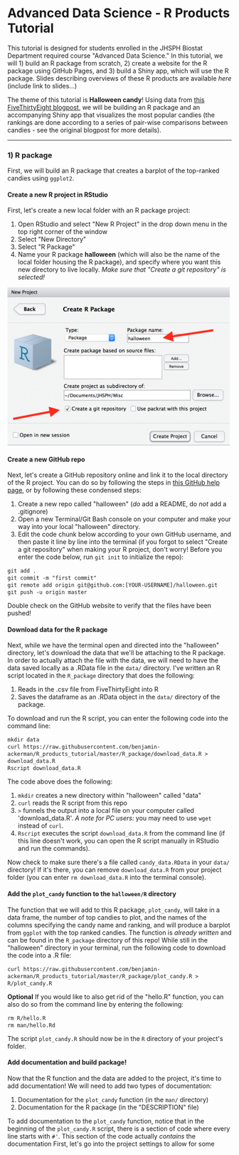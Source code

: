 # Advanced Data Science - R Products Tutorial

This tutorial is designed for students enrolled in the JHSPH Biostat Department required course "Advanced Data Science."  In this tutorial, we will 1) build an R package from scratch, 2) create a website for the R package using GitHub Pages, and 3) build a Shiny app, which will use the R package.  Slides describing overviews of these R products are available *here* (include link to slides...)

The theme of this tutorial is **Halloween candy**!  Using data from [this FiveThirtyEight blogpost](https://fivethirtyeight.com/features/the-ultimate-halloween-candy-power-ranking/), we will be building an R package and an accompanying Shiny app that visualizes the most popular candies (the rankings are done according to a series of pair-wise comparisons between candies - see the original blogpost for more details). 

----------

### 1) R package

First, we will build an R package that creates a barplot of the top-ranked candies using `ggplot2`.  

#### Create a new R project in RStudio
First, let's create a new local folder with an R package project:
1) Open RStudio and select "New R Project" in the drop down menu in the top right corner of the window
2) Select "New Directory"
3) Select "R Package"
4) Name your R package **halloween** (which will also be the name of the local folder housing the R package), and specify where you want this new directory to live locally. *Make sure that "Create a git repository" is selected!*

<img src="figures/r_package.png" width="500">

#### Create a new GitHub repo
Next, let's create a GitHub repository online and link it to the local directory of the R project.  You can do so by following the steps in [this GitHub help page](https://help.github.com/articles/adding-an-existing-project-to-github-using-the-command-line/), or by following these condensed steps: 

1) Create a new repo called "halloween" (*do* add a README, do *not* add a .gitignore)
2) Open a new Terminal/Git Bash console on your computer and make your way into your local "halloween" directory.
3) Edit the code chunk below according to your own GitHub username, and then paste it line by line into the terminal (if you forgot to select "Create a git repository" when making your R project, don't worry!  Before you enter the code below, run `git init` to initialize the repo):

```
git add .
git commit -m "first commit"
git remote add origin git@github.com:[YOUR-USERNAME]/halloween.git
git push -u origin master
```

Double check on the GitHub website to verify that the files have been pushed!

#### Download data for the R package
Next, while we have the terminal open and directed into the "halloween" directory, let's download the data that we'll be attaching to the R package.  In order to actually attach the file with the data, we will need to have the data saved locally as a .RData file in the `data/` directory.  I've written an R script located in the `R_package` directory that does the following:

1) Reads in the .csv file from FiveThirtyEight into R
2) Saves the dataframe as an .RData object in the `data/` directory of the package.

To download and run the R script, you can enter the following code into the command line:

```
mkdir data
curl https://raw.githubusercontent.com/benjamin-ackerman/R_products_tutorial/master/R_package/download_data.R > download_data.R
Rscript download_data.R
```

The code above does the following: 

1) `mkdir` creates a new directory within "halloween" called "data"
2) `curl` reads the R script from this repo
3) `>` funnels the output into a local file on your computer called 'download_data.R'. *A note for PC users:* you may need to use `wget` instead of `curl`.
4) `Rscript` executes the script `download_data.R` from the command line (if this line doesn't work, you can open the R script manually in RStudio and run the commands).

Now check to make sure there's a file called `candy_data.RData` in your `data/` directory!  If it's there, you can remove `download_data.R` from your project folder (you can enter `rm download_data.R` into the terminal console).

#### Add the `plot_candy` function to the `halloween/R` directory
The function that we will add to this R package, `plot_candy`, will take in a data frame, the number of top candies to plot, and the names of the columns specifying the candy name and ranking, and will produce a barplot from `ggplot` with the top ranked candies.  The function is *already written* and can be found in the `R_package` directory of this repo!  While still in the "halloween" directory in your terminal, run the following code to download the code into a .R file:

```
curl https://raw.githubusercontent.com/benjamin-ackerman/R_products_tutorial/master/R_package/plot_candy.R > R/plot_candy.R
```

**Optional** If you would like to also get rid of the "hello.R" function, you can also do so from the command line by entering the following:

```
rm R/hello.R
rm man/hello.Rd
```

The script `plot_candy.R` should now be in the `R` directory of your project's folder.

#### Add documentation and build package!
Now that the R function and the data are added to the project, it's time to add documentation!  We will need to add two types of documentation:
1) Documentation for the `plot_candy` function (in the `man/` directory)
2) Documentation for the R package (in the "DESCRIPTION" file)

To add documentation to the `plot_candy` function, notice that in the beginning of the `plot_candy.R` script, there is a section of code where every line starts with `#'`.  This section of the code actually *contains* the documentation 
First, let's go into the project settings to allow for some 